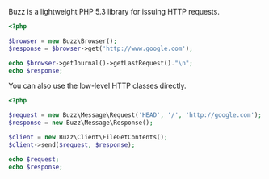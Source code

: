 Buzz is a lightweight PHP 5.3 library for issuing HTTP requests.

```php
<?php

$browser = new Buzz\Browser();
$response = $browser->get('http://www.google.com');

echo $browser->getJournal()->getLastRequest()."\n";
echo $response;
```

You can also use the low-level HTTP classes directly.

```php
<?php

$request = new Buzz\Message\Request('HEAD', '/', 'http://google.com');
$response = new Buzz\Message\Response();

$client = new Buzz\Client\FileGetContents();
$client->send($request, $response);

echo $request;
echo $response;
```
